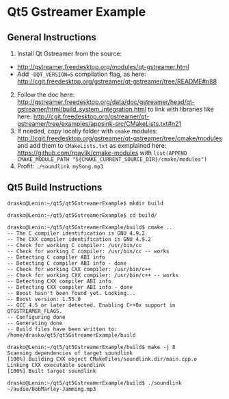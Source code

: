 # Qt5 Gstreamer Example
## General Instructions
1. Install Qt Gstreamer from the source:
  - http://gstreamer.freedesktop.org/modules/qt-gstreamer.html
  - Add `-DQT_VERSION=5` compilation flag, as here: http://cgit.freedesktop.org/gstreamer/qt-gstreamer/tree/README#n88
2. Follow the doc here: http://gstreamer.freedesktop.org/data/doc/gstreamer/head/qt-gstreamer/html/build_system_integration.html to link with libraries like here: http://cgit.freedesktop.org/gstreamer/qt-gstreamer/tree/examples/appsink-src/CMakeLists.txt#n21
3. If needed, copy locally folder with `cmake` modules: http://cgit.freedesktop.org/gstreamer/qt-gstreamer/tree/cmake/modules and add them to `CMakeLists.txt` as exmplained here: https://github.com/rpavlik/cmake-modules with `list(APPEND CMAKE_MODULE_PATH "${CMAKE_CURRENT_SOURCE_DIR}/cmake/modules")`
4. Profit: `./soundlink mySong.mp3`

## Qt5 Build Instructions
```
drasko@Lenin:~/qt5/qt5GstreamerExample$ mkdir build

drasko@Lenin:~/qt5/qt5GstreamerExample$ cd build/

drasko@Lenin:~/qt5/qt5GstreamerExample/build$ cmake ..
-- The C compiler identification is GNU 4.9.2
-- The CXX compiler identification is GNU 4.9.2
-- Check for working C compiler: /usr/bin/cc
-- Check for working C compiler: /usr/bin/cc -- works
-- Detecting C compiler ABI info
-- Detecting C compiler ABI info - done
-- Check for working CXX compiler: /usr/bin/c++
-- Check for working CXX compiler: /usr/bin/c++ -- works
-- Detecting CXX compiler ABI info
-- Detecting CXX compiler ABI info - done
-- Boost hasn't been found yet. Looking...
-- Boost version: 1.55.0
-- GCC 4.5 or later detected. Enabling C++0x support in QTGSTREAMER_FLAGS.
-- Configuring done
-- Generating done
-- Build files have been written to: /home/drasko/qt5/qt5GstreamerExample/build

drasko@Lenin:~/qt5/qt5GstreamerExample/build$ make -j 8
Scanning dependencies of target soundlink
[100%] Building CXX object CMakeFiles/soundlink.dir/main.cpp.o
Linking CXX executable soundlink
[100%] Built target soundlink

drasko@Lenin:~/qt5/qt5GstreamerExample/build$ ./soundlink ~/audio/BobMarley-Jamming.mp3 
```
